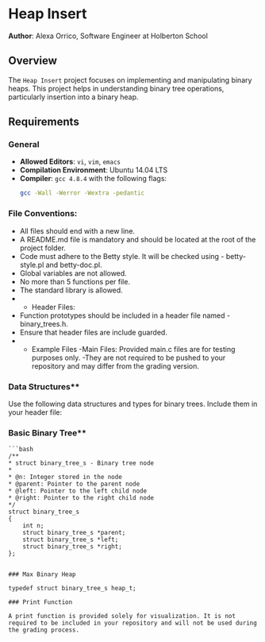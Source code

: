 # Heap Insert

**Author**: Alexa Orrico, Software Engineer at Holberton School  


## Overview

The `Heap Insert` project focuses on implementing and manipulating binary heaps. This project helps in understanding binary tree operations, particularly insertion into a binary heap.

## Requirements

### General

- **Allowed Editors**: `vi`, `vim`, `emacs`
- **Compilation Environment**: Ubuntu 14.04 LTS
- **Compiler**: `gcc 4.8.4` with the following flags:
  ```bash
  gcc -Wall -Werror -Wextra -pedantic

### File Conventions:

- All files should end with a new line.
- A README.md file is mandatory and should be located at the root of the project folder.
- Code must adhere to the Betty style. It will be checked using - betty-style.pl and betty-doc.pl.
- Global variables are not allowed.
- No more than 5 functions per file.
- The standard library is allowed.
- * Header Files:
- Function prototypes should be included in a header file named - binary_trees.h.
- Ensure that header files are include guarded.
- * Example Files
-Main Files: Provided main.c files are for testing purposes only. -They are not required to be pushed to your repository and may differ from the grading version.
### Data Structures**
Use the following data structures and types for binary trees. Include them in your header file:

### Basic Binary Tree**

    ```bash
    /**
    * struct binary_tree_s - Binary tree node
    *
    * @n: Integer stored in the node
    * @parent: Pointer to the parent node
    * @left: Pointer to the left child node
    * @right: Pointer to the right child node
    */
    struct binary_tree_s
    {
        int n;
        struct binary_tree_s *parent;
        struct binary_tree_s *left;
        struct binary_tree_s *right;
    };
```

### Max Binary Heap

typedef struct binary_tree_s heap_t;

### Print Function

A print function is provided solely for visualization. It is not required to be included in your repository and will not be used during the grading process.
